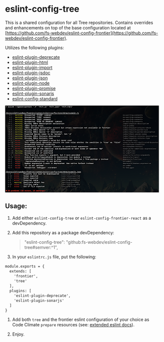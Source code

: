 # eslint-config-tree

This is a shared configuration for all Tree repositories. Contains overrides and enhancements on top of the base configuration located at [https://github.com/fs-webdev/eslint-config-frontier](https://github.com/fs-webdev/eslint-config-frontier).

Utilizes the following plugins:

 - [eslint-plugin-deprecate](https://github.com/AlexMost/eslint-plugin-deprecate)
 - [eslint-plugin-html](https://github.com/BenoitZugmeyer/eslint-plugin-html)
 - [eslint-plugin-import](https://github.com/benmosher/eslint-plugin-import)
 - [eslint-plugin-jsdoc](https://github.com/gajus/eslint-plugin-jsdoc)
 - [eslint-plugin-json](https://github.com/azeemba/eslint-plugin-json)
 - [eslint-plugin-node](https://github.com/mysticatea/eslint-plugin-node)
 - [eslint-plugin-promise](https://github.com/xjamundx/eslint-plugin-promise)
 - [eslint-plugin-sonarjs](https://github.com/SonarSource/eslint-plugin-sonarjs)
 - [eslint-config-standard](https://github.com/standard/eslint-config-standard)


![alt text](demo/example-eslint-results.png "Example linting infractions for things the Tree team cares about")

## Usage:

 1. Add either `eslint-config-tree` or `eslint-config-frontier-react` as a devDependency.

 1. Add this repository as a package devDependency:
    
    > "eslint-config-tree": "github:fs-webdev/eslint-config-tree#semver:^1",

 1. In your `eslintrc.js` file, put the following:
<pre><code>module.exports = {
  extends: [
    'frontier',
    'tree'
  ],
  plugins: [
    'eslint-plugin-deprecate',
    'eslint-plugin-sonarjs'
  ]
}</code></pre>

 1. Add both `tree` and the frontier eslint configuration of your choice as Code Climate `prepare` resources (see: [extended eslint docs](https://www.familysearch.org/frontier/legacy/ui-components/eslint-config-frontier/)).

 1. Enjoy.
